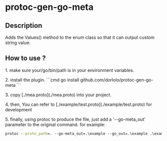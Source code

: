 # protoc-gen-go-meta
## Description
Adds the Values() method to the enum class so that it can output custom string value.

## How to use ?
<p>
1. make sure your/go/bin/path is in your environment variables.
<p>
2. install the plugin.
```cmd
go install github.com/dorlolo/protoc-gen-go-meta
```
<p>
3. copy [./mea.proto](./mea.proto) into your project.
<p>
4. then, You can refer to [./example/test.proto](./example/test.proto) for development 
<p>
5. finally, using protoc to produce the file, just add a '--go-meta_out' parameter to the original command. for example:
      
   ```cmd
   protoc --proto_path=. --go-meta_out=.\example --go_out=.\example .\example\test.proto
   ```